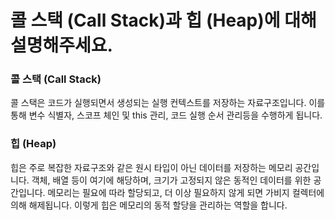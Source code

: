 # 콜 스택 (Call Stack)과 힙 (Heap)에 대해 설명해주세요.

### 콜 스택 (Call Stack)

콜 스택은 코드가 실행되면서 생성되는 실행 컨텍스트를 저장하는 자료구조입니다. 이를 통해 변수 식별자, 스코프 체인 및 this 관리, 코드 실행 순서 관리등을 수행하게 됩니다.

### 힙 (Heap)

힙은 주로 복잡한 자료구조와 같은 원시 타입이 아닌 데이터를 저장하는 메모리 공간입니다. 객체, 배열 등이 여기에 해당하며, 크기가 고정되지 않은 동적인 데이터를 위한 공간입니다. 메모리는 필요에 따라 할당되고, 더 이상 필요하지 않게 되면 가비지 컬렉터에 의해 해제됩니다. 이렇게 힙은 메모리의 동적 할당을 관리하는 역할을 합니다.
